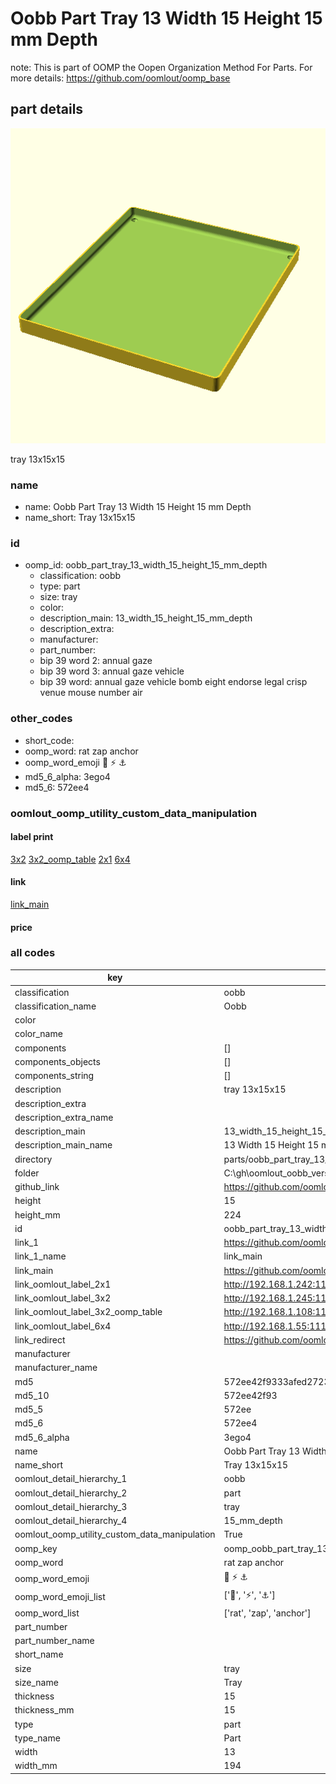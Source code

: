 # Oobb Part Tray 13 Width 15 Height 15 mm Depth  

note: This is part of OOMP the Oopen Organization Method For Parts. For more details: https://github.com/oomlout/oomp_base

##  part details
  

[![](3dpr.png)](3dpr.png)

tray 13x15x15



### name
* name: Oobb Part Tray 13 Width 15 Height 15 mm Depth
* name_short: Tray 13x15x15 
### id
* oomp_id: oobb_part_tray_13_width_15_height_15_mm_depth
  * classification: oobb
  * type: part
  * size: tray
  * color: 
  * description_main: 13_width_15_height_15_mm_depth
  * description_extra: 
  * manufacturer: 
  * part_number: 
  * bip 39 word 2: annual gaze
  * bip 39 word 3: annual gaze vehicle
  * bip 39 word: annual gaze vehicle bomb eight endorse legal crisp venue mouse number air

### other_codes
* short_code: 
* oomp_word: rat zap anchor
* oomp_word_emoji :rat: :zap: :anchor:
* md5_6_alpha: 3ego4
* md5_6: 572ee4






### oomlout_oomp_utility_custom_data_manipulation
#### label print
[3x2](http://192.168.1.245:1112/?label=oomp%203ego4)
[3x2_oomp_table](http://192.168.1.108:1112/?label=oomp%203ego4)
[2x1](http://192.168.1.242:1112/?label=oomp%203ego4)
[6x4](http://192.168.1.55:1112/?label=oomp%203ego4)    

#### link

[link_main](https://github.com/oomlout/oomlout_oobb_version_4_generated_parts/tree/main/navigation_oomp/oobb/part/tray/13_width_15_height_15_mm_depth/part)                              

#### price







### all codes 
| key | value |  
| --- | --- |  
| classification | oobb |  
| classification_name | Oobb |  
| color |  |  
| color_name |  |  
| components | [] |  
| components_objects | [] |  
| components_string | [] |  
| description | tray 13x15x15 |  
| description_extra |  |  
| description_extra_name |  |  
| description_main | 13_width_15_height_15_mm_depth |  
| description_main_name | 13 Width 15 Height 15 mm Depth |  
| directory | parts/oobb_part_tray_13_width_15_height_15_mm_depth |  
| folder | C:\gh\oomlout_oobb_version_4_generated_parts\parts\oobb_part_tray_13_width_15_height_15_mm_depth |  
| github_link | https://github.com/oomlout/oomlout_oomp_part_src/tree/main/parts/oobb_part_tray_13_width_15_height_15_mm_depth |  
| height | 15 |  
| height_mm | 224 |  
| id | oobb_part_tray_13_width_15_height_15_mm_depth |  
| link_1 | https://github.com/oomlout/oomlout_oobb_version_4_generated_parts/tree/main/navigation_oomp/oobb/part/tray/13_width_15_height_15_mm_depth/part |  
| link_1_name | link_main |  
| link_main | https://github.com/oomlout/oomlout_oobb_version_4_generated_parts/tree/main/navigation_oomp/oobb/part/tray/13_width_15_height_15_mm_depth/part |  
| link_oomlout_label_2x1 | http://192.168.1.242:1112/?label=oomp%203ego4 |  
| link_oomlout_label_3x2 | http://192.168.1.245:1112/?label=oomp%203ego4 |  
| link_oomlout_label_3x2_oomp_table | http://192.168.1.108:1112/?label=oomp%203ego4 |  
| link_oomlout_label_6x4 | http://192.168.1.55:1112/?label=oomp%203ego4 |  
| link_redirect | https://github.com/oomlout/oomlout_oobb_version_4_generated_parts/tree/main/parts/oobb_tray_13_15_15 |  
| manufacturer |  |  
| manufacturer_name |  |  
| md5 | 572ee42f9333afed27237193e3d8284b |  
| md5_10 | 572ee42f93 |  
| md5_5 | 572ee |  
| md5_6 | 572ee4 |  
| md5_6_alpha | 3ego4 |  
| name | Oobb Part Tray 13 Width 15 Height 15 mm Depth |  
| name_short | Tray 13x15x15  |  
| oomlout_detail_hierarchy_1 | oobb |  
| oomlout_detail_hierarchy_2 | part |  
| oomlout_detail_hierarchy_3 | tray |  
| oomlout_detail_hierarchy_4 | 15_mm_depth |  
| oomlout_oomp_utility_custom_data_manipulation | True |  
| oomp_key | oomp_oobb_part_tray_13_width_15_height_15_mm_depth |  
| oomp_word | rat zap anchor |  
| oomp_word_emoji | :rat: :zap: :anchor: |  
| oomp_word_emoji_list | [':rat:', ':zap:', ':anchor:'] |  
| oomp_word_list | ['rat', 'zap', 'anchor'] |  
| part_number |  |  
| part_number_name |  |  
| short_name |  |  
| size | tray |  
| size_name | Tray |  
| thickness | 15 |  
| thickness_mm | 15 |  
| type | part |  
| type_name | Part |  
| width | 13 |  
| width_mm | 194 |  
